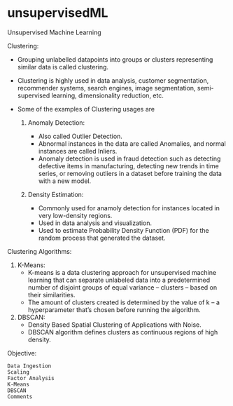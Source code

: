 # unsupervisedML

Unsupervised Machine Learning

Clustering:

- Grouping unlabelled datapoints into groups or clusters representing similar data is called clustering.
- Clustering is highly used in data analysis, customer segmentation, recommender systems, search engines, image segmentation, semi-supervised learning, dimensionality reduction, etc.
- Some of the examples of Clustering usages are

    1. Anomaly Detection:
        - Also called Outlier Detection.
        - Abnormal instances in the data are called Anomalies, and normal instances are called Inliers. 
        - Anomaly detection is used in fraud detection such as detecting defective items in manufacturing, detecting new trends in time series, or removing outliers in a dataset before training the data with a new model.
        
    2. Density Estimation:
        - Commonly used for anamoly detection for instances located in very low-density regions.
        - Used in data analysis and visualization.
        - Used to estimate Probability Density Function (PDF) for the random process that generated the dataset.

Clustering Algorithms:

1. K-Means:
   - K-means is a data clustering approach for unsupervised machine learning that can separate unlabeled data into a predetermined number of disjoint groups of equal variance – clusters – based on their similarities.
    - The amount of clusters created is determined by the value of k – a hyperparameter that’s chosen before running the algorithm.
 2. DBSCAN:
     - Density Based Spatial Clustering of Applications with Noise.
     - DBSCAN algorithm defines clusters as continuous regions of high density.

Objective:

    Data Ingestion
    Scaling
    Factor Analysis
    K-Means
    DBSCAN
    Comments

